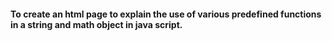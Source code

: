 #### To create an html page to explain the use of various predefined functions in a string and math object in java script.

